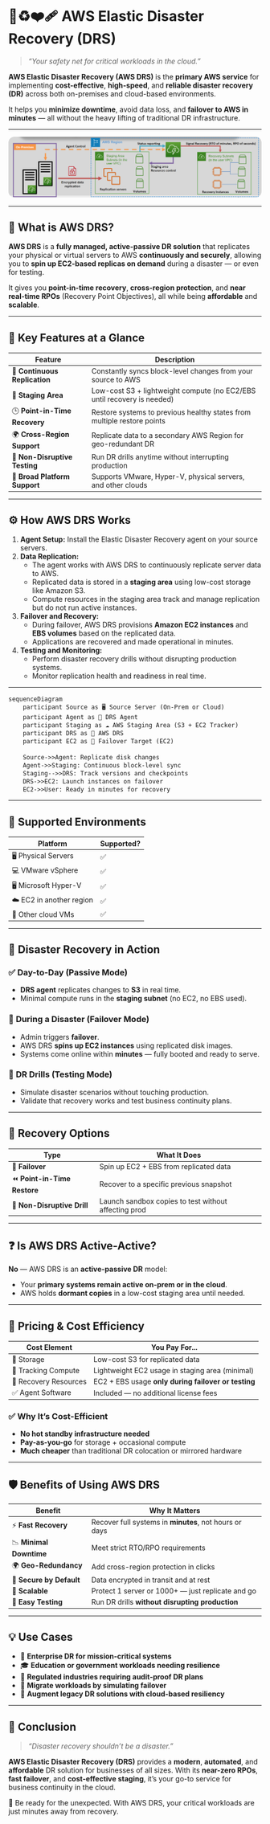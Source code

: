 # 🔁♻️❤️‍🩹 **AWS Elastic Disaster Recovery (DRS)**

> _“Your safety net for critical workloads in the cloud.”_

**AWS Elastic Disaster Recovery (AWS DRS)** is the **primary AWS service** for implementing **cost-effective**, **high-speed**, and **reliable disaster recovery (DR)** across both on-premises and cloud-based environments.

It helps you **minimize downtime**, avoid data loss, and **failover to AWS in minutes** — all without the heavy lifting of traditional DR infrastructure.

---

<div align="center">
  <img src="images/aws-drs.png" alt="AWS Elastic Disaster Recovery Overview" style="max-width: 100%; border-radius: 12px;">
</div>

---

## 🧠 **What is AWS DRS?**

**AWS DRS** is a **fully managed, active-passive DR solution** that replicates your physical or virtual servers to AWS **continuously and securely**, allowing you to **spin up EC2-based replicas on demand** during a disaster — or even for testing.

It gives you **point-in-time recovery**, **cross-region protection**, and **near real-time RPOs** (Recovery Point Objectives), all while being **affordable** and **scalable**.

---

## 🌟 **Key Features at a Glance**

| Feature                       | Description                                                             |
| ----------------------------- | ----------------------------------------------------------------------- |
| 🔁 **Continuous Replication** | Constantly syncs block-level changes from your source to AWS            |
| 💾 **Staging Area**           | Low-cost S3 + lightweight compute (no EC2/EBS until recovery is needed) |
| 🕒 **Point-in-Time Recovery** | Restore systems to previous healthy states from multiple restore points |
| 🌍 **Cross-Region Support**   | Replicate data to a secondary AWS Region for geo-redundant DR           |
| 🧰 **Non-Disruptive Testing** | Run DR drills anytime without interrupting production                   |
| 🧠 **Broad Platform Support** | Supports VMware, Hyper-V, physical servers, and other clouds            |

---

## ⚙️ **How AWS DRS Works**

1. **Agent Setup:** Install the Elastic Disaster Recovery agent on your source servers.
2. **Data Replication:**
   - The agent works with AWS DRS to continuously replicate server data to AWS.
   - Replicated data is stored in a **staging area** using low-cost storage like Amazon S3.
   - Compute resources in the staging area track and manage replication but do not run active instances.
3. **Failover and Recovery:**
   - During failover, AWS DRS provisions **Amazon EC2 instances** and **EBS volumes** based on the replicated data.
   - Applications are recovered and made operational in minutes.
4. **Testing and Monitoring:**
   - Perform disaster recovery drills without disrupting production systems.
   - Monitor replication health and readiness in real time.

---

```mermaid
sequenceDiagram
    participant Source as 🖥️ Source Server (On-Prem or Cloud)
    participant Agent as 🧩 DRS Agent
    participant Staging as ☁️ AWS Staging Area (S3 + EC2 Tracker)
    participant DRS as 🔁 AWS DRS
    participant EC2 as 🚀 Failover Target (EC2)

    Source->>Agent: Replicate disk changes
    Agent->>Staging: Continuous block-level sync
    Staging-->>DRS: Track versions and checkpoints
    DRS->>EC2: Launch instances on failover
    EC2->>User: Ready in minutes for recovery
```

---

## 🔌 **Supported Environments**

| Platform                 | Supported? |
| ------------------------ | ---------- |
| 🖥️ Physical Servers      | ✅         |
| 💻 VMware vSphere        | ✅         |
| 🖥️ Microsoft Hyper-V     | ✅         |
| ☁️ EC2 in another region | ✅         |
| 🧱 Other cloud VMs       | ✅         |

---

## 🎯 **Disaster Recovery in Action**

### ✅ **Day-to-Day (Passive Mode)**

- **DRS agent** replicates changes to **S3** in real time.
- Minimal compute runs in the **staging subnet** (no EC2, no EBS used).

### 🚨 **During a Disaster (Failover Mode)**

- Admin triggers **failover**.
- AWS DRS **spins up EC2 instances** using replicated disk images.
- Systems come online within **minutes** — fully booted and ready to serve.

### 🧪 **DR Drills (Testing Mode)**

- Simulate disaster scenarios without touching production.
- Validate that recovery works and test business continuity plans.

---

## 🔄 **Recovery Options**

| Type                         | What It Does                                         |
| ---------------------------- | ---------------------------------------------------- |
| 🔁 **Failover**              | Spin up EC2 + EBS from replicated data               |
| ⏪ **Point-in-Time Restore** | Recover to a specific previous snapshot              |
| 🧪 **Non-Disruptive Drill**  | Launch sandbox copies to test without affecting prod |

---

## ❓ **Is AWS DRS Active-Active?**

**No** — AWS DRS is an **active-passive DR** model:

- Your **primary systems remain active on-prem or in the cloud**.
- AWS holds **dormant copies** in a low-cost staging area until needed.

---

## 💸 **Pricing & Cost Efficiency**

| Cost Element          | You Pay For...                                      |
| --------------------- | --------------------------------------------------- |
| 💾 Storage            | Low-cost S3 for replicated data                     |
| 🧠 Tracking Compute   | Lightweight EC2 usage in staging area (minimal)     |
| 🚀 Recovery Resources | EC2 + EBS usage **only during failover or testing** |
| ✅ Agent Software     | Included — no additional license fees               |

### ✅ **Why It’s Cost-Efficient**

- **No hot standby infrastructure needed**
- **Pay-as-you-go** for storage + occasional compute
- **Much cheaper** than traditional DR colocation or mirrored hardware

---

## 🛡️ **Benefits of Using AWS DRS**

| Benefit                  | Why It Matters                                         |
| ------------------------ | ------------------------------------------------------ |
| ⚡ **Fast Recovery**     | Recover full systems in **minutes**, not hours or days |
| 📉 **Minimal Downtime**  | Meet strict RTO/RPO requirements                       |
| 🌍 **Geo-Redundancy**    | Add cross-region protection in clicks                  |
| 🔐 **Secure by Default** | Data encrypted in transit and at rest                  |
| 🔄 **Scalable**          | Protect 1 server or 1000+ — just replicate and go      |
| 🧪 **Easy Testing**      | Run DR drills **without disrupting production**        |

---

## 💡 **Use Cases**

- 🏢 **Enterprise DR for mission-critical systems**
- 🎓 **Education or government workloads needing resilience**
- 🧪 **Regulated industries requiring audit-proof DR plans**
- 🚧 **Migrate workloads by simulating failover**
- 🧰 **Augment legacy DR solutions with cloud-based resiliency**

---

## 🏁 **Conclusion**

> _“Disaster recovery shouldn’t be a disaster.”_

**AWS Elastic Disaster Recovery (DRS)** provides a **modern**, **automated**, and **affordable** DR solution for businesses of all sizes. With its **near-zero RPOs**, **fast failover**, and **cost-effective staging**, it’s your go-to service for business continuity in the cloud.

🔐 Be ready for the unexpected. With AWS DRS, your critical workloads are just minutes away from recovery.
